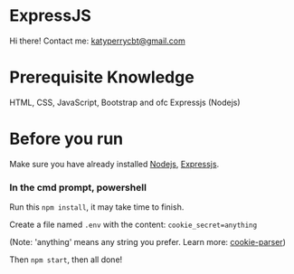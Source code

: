# ExpressJS
Hi there! 
Contact me: katyperrycbt@gmail.com

# Prerequisite Knowledge
HTML, CSS, JavaScript, Bootstrap and ofc Expressjs (Nodejs)

# Before you run

Make sure you have already installed [Nodejs](https://docs.npmjs.com/downloading-and-installing-node-js-and-npm), [Expressjs](http://expressjs.com/).

### In the cmd prompt, powershell
Run this `npm install`, it may take time to finish.

Create a file named `.env` with the content: `cookie_secret=anything` 

(Note: 'anything' means any string you prefer. Learn more: [cookie-parser](https://www.npmjs.com/package/cookie-parser))

Then `npm start`, then all done!
